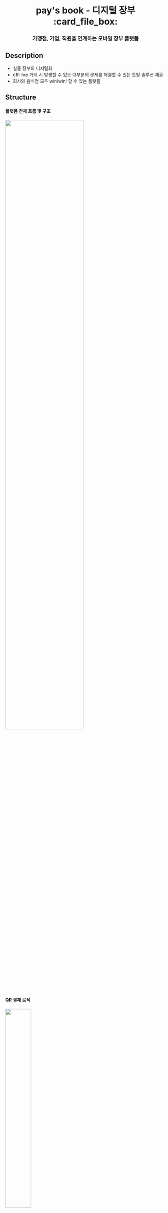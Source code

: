 <h1 align="center">pay's book - 디지털 장부 :card_file_box: </h1>

<h3 align="center"> 가맹점, 기업, 직원을 연계하는 모바일 장부 플랫폼 </h3>

## Description

- 실물 장부의 디지털화
- off-line 거래 시 발생할 수 있는 대부분의 문제를 해결할 수 있는 토탈 솔루션 제공
- 회사와 음식점 모두 win!win! 할 수 있는 플랫폼 

## Structure

#### 플랫폼 전체 흐름 및 구조

<img src="https://user-images.githubusercontent.com/28684368/72580863-b6648880-3920-11ea-9a03-c1b08ec52197.png" width="70%">

#### QR 결제 로직

<img src="https://user-images.githubusercontent.com/28684368/72580862-b6648880-3920-11ea-87c5-fbe8dd759828.png" width="40%"> 

## Special feature

- **``` 오픈뱅킹 API ```** 사용으로 잔액조회, 출금이체 및 입금이체 기능 구현 
- QR 코드 생성 및 QR 리더기 사용

## Run 

#### 가맹점 Run 
```
> git clone https://github.com/kimmdain/fintechAcademy.git
> cd Franchise 
> npm install 
> npm start

```

#### 기업 Run 
```
> git clone https://github.com/kimmdain/fintechAcademy.git
> cd Enterprise 
> npm install 
> npm start

```

#### 직원 Run 
```
> git clone https://github.com/kimmdain/fintechAcademy.git
> cd Employee 
> npm install 
> npm start

```

